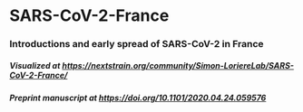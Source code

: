 # SARS-CoV-2-France
### Introductions and early spread of SARS-CoV-2 in France
##### Visualized at https://nextstrain.org/community/Simon-LoriereLab/SARS-CoV-2-France/
##### Preprint manuscript at https://doi.org/10.1101/2020.04.24.059576
